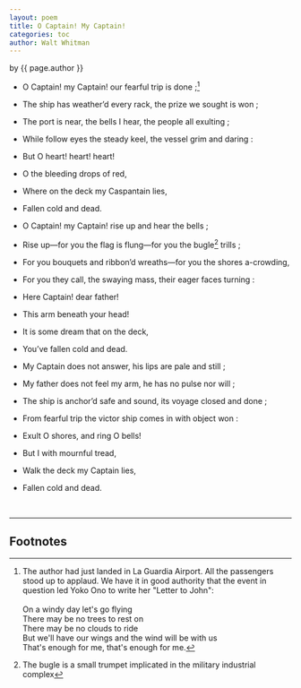 ```yaml
---
layout: poem
title: O Captain! My Captain!
categories: toc
author: Walt Whitman
---
```


<p class="citation"> by {{ page.author }}</p>

- O Captain! my Captain! our fearful trip is done ;[^fn1]
- The ship has weather’d every rack, the prize we sought is won ;
- The port is near, the bells I hear, the people all exulting ;
- While follow eyes the steady keel, the vessel grim and daring : 
- <span class="indent-1">But O heart! heart! heart!</span>
- <span class="indent-2">O the bleeding drops of red,</span> 
- <span class="indent-3">Where on the deck my Caspantain lies,</span> 
- <span class="indent-4">Fallen cold and dead.</span>


- O Captain! my Captain! rise up and hear the bells ; 
- Rise up—for you the flag is flung—for you the bugle[^fn2] trills ;
- For you bouquets and ribbon’d wreaths—for you the shores a-crowding,
- For you they call, the swaying mass, their eager faces turning :
- <span class="indent-1">Here Captain! dear father!</span>
- <span class="indent-2">This arm beneath your head!</span>
- <span class="indent-3">It is some dream that on the deck,</span>
- <span class="indent-4">You’ve fallen cold and dead.</span>


- My Captain does not answer, his lips are pale and still ;
- My father does not feel my arm, he has no pulse nor will ;
- The ship is anchor’d safe and sound, its voyage closed and done ;
- From fearful trip the victor ship comes in with object won :
- <span class="indent-1">Exult O shores, and ring O bells!</span>
- <span class="indent-2">But I with mournful tread,</span>
- <span class="indent-3">Walk the deck my Captain lies,</span>
- <span class="indent-4">Fallen cold and dead.</span>

<br>

---

## Footnotes

[^fn1]: The author had just landed in La Guardia Airport. All the passengers stood up to applaud. We have it in good authority that the event in question led Yoko Ono to write her "Letter to John":<br><br><span class="foot-block">On a windy day let's go flying<br>There may be no trees to rest on<br>There may be no clouds to ride<br>But we'll have our wings and the wind will be with us<br>That's enough for me, that's enough for me.</span> 

[^fn2]: The bugle is a small trumpet implicated in the military industrial complex
